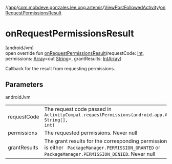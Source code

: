 //[app](../../../index.md)/[com.mobdeve.gonzales.lee.ong.artemis](../index.md)/[ViewPostFollowedActivity](index.md)/[onRequestPermissionsResult](on-request-permissions-result.md)

# onRequestPermissionsResult

[androidJvm]\
open override fun [onRequestPermissionsResult](on-request-permissions-result.md)(requestCode: [Int](https://kotlinlang.org/api/latest/jvm/stdlib/kotlin/-int/index.html), permissions: [Array](https://kotlinlang.org/api/latest/jvm/stdlib/kotlin/-array/index.html)<out [String](https://kotlinlang.org/api/latest/jvm/stdlib/kotlin/-string/index.html)>, grantResults: [IntArray](https://kotlinlang.org/api/latest/jvm/stdlib/kotlin/-int-array/index.html))

Callback for the result from requesting permissions.

## Parameters

androidJvm

| | |
|---|---|
| requestCode | The request code passed in <code>     ActivityCompat.requestPermissions(android.app.Activity, String[], int)</code> |
| permissions | The requested permissions. Never null |
| grantResults | The grant results for the corresponding permissions which is either <code>     PackageManager.PERMISSION_GRANTED</code> or <code>PackageManager.PERMISSION_DENIED</code>.     Never null |
